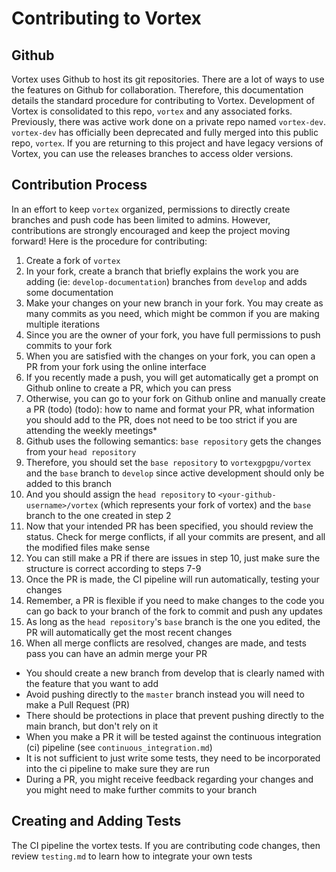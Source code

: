 # Contributing to Vortex

## Github
Vortex uses Github to host its git repositories.
There are a lot of ways to use the features on Github for collaboration.
Therefore, this documentation details the standard procedure for contributing to Vortex.
Development of Vortex is consolidated to this repo, `vortex` and any associated forks.
Previously, there was active work done on a private repo named `vortex-dev`.
`vortex-dev` has officially been deprecated and fully merged into this public repo, `vortex`.
If you are returning to this project and have legacy versions of Vortex, you can use the releases branches to access older versions.

## Contribution Process
In an effort to keep `vortex` organized, permissions to directly create branches and push code has been limited to admins.
However, contributions are strongly encouraged and keep the project moving forward! Here is the procedure for contributing:

1. Create a fork of `vortex`
2. In your fork, create a branch that briefly explains the work you are adding (ie: `develop-documentation`) branches from `develop` and adds some documentation
3. Make your changes on your new branch in your fork. You may create as many commits as you need, which might be common if you are making multiple iterations
4. Since you are the owner of your fork, you have full permissions to push commits to your fork
4. When you are satisfied with the changes on your fork, you can open a PR from your fork using the online interface
5. If you recently made a push, you will get automatically get a prompt on Github online to create a PR, which you can press
6. Otherwise, you can go to your fork on Github online and manually create a PR (todo)
(todo): how to name and format your PR, what information you should add to the PR, does not need to be too strict if you are attending the weekly meetings*
7. Github uses the following semantics: `base repository` gets the changes from your `head repository`
8. Therefore, you should set the `base repository` to `vortexgpgpu/vortex` and the `base` branch to `develop` since active development should only be added to this branch
9. And you should assign the `head repository` to `<your-github-username>/vortex` (which represents your fork of vortex) and the `base` branch to the one created in step 2
10. Now that your intended PR has been specified, you should review the status. Check for merge conflicts, if all your commits are present, and all the modified files make sense
11. You can still make a PR if there are issues in step 10, just make sure the structure is correct according to steps 7-9
12. Once the PR is made, the CI pipeline will run automatically, testing your changes
13. Remember, a PR is flexible if you need to make changes to the code you can go back to your branch of the fork to commit and push any updates
14. As long as the `head repository`'s `base` branch is the one you edited, the PR will automatically get the most recent changes
15. When all merge conflicts are resolved, changes are made, and tests pass you can have an admin merge your PR


- You should create a new branch from develop that is clearly named with the feature that you want to add
- Avoid pushing directly to the `master` branch instead you will need to make a Pull Request (PR)
- There should be protections in place that prevent pushing directly to the main branch, but don't rely on it
- When you make a PR it will be tested against the continuous integration (ci) pipeline (see `continuous_integration.md`)
- It is not sufficient to just write some tests, they need to be incorporated into the ci pipeline to make sure they are run
- During a PR, you might receive feedback regarding your changes and you might need to make further commits to your branch


## Creating  and Adding Tests
The CI pipeline the vortex tests. If you are contributing code changes, then review `testing.md` to learn how to integrate your own tests